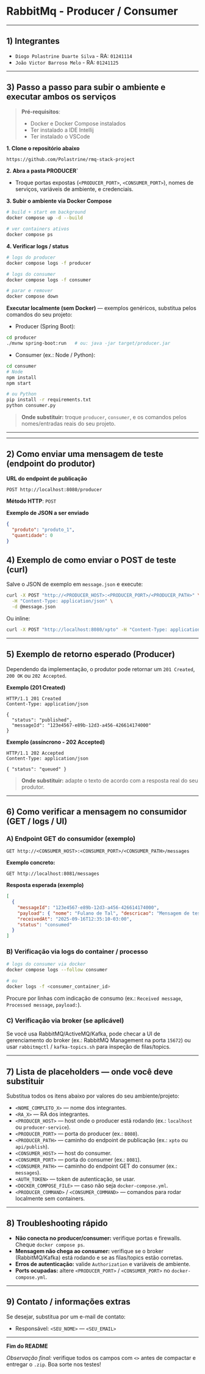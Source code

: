 # RabbitMq - Producer / Consumer

---

## 1) Integrantes

* `Diogo Polastrine Duarte Silva` - RA: `01241114`
* `João Victor Barroso Melo` - RA: `01241125`

---

## 3) Passo a passo para subir o ambiente e executar ambos os serviços

> **Pré-requisitos**:
>
> * Docker e Docker Compose instalados
> * Ter instalado a IDE Intellij
> * Ter instalado o VSCode

**1. Clone o repositório abaixo**

```bash
https://github.com/Polastrine/rmq-stack-project
```

**2. Abra a pasta PRODUCER`**

* Troque portas expostas (`<PRODUCER_PORT>`, `<CONSUMER_PORT>`), nomes de serviços, variáveis de ambiente, e credenciais.

**3. Subir o ambiente via Docker Compose**

```bash
# build + start em background
docker compose up -d --build

# ver containers ativos
docker compose ps
```

**4. Verificar logs / status**

```bash
# logs do producer
docker compose logs -f producer

# logs do consumer
docker compose logs -f consumer

# parar e remover
docker compose down
```

**Executar localmente (sem Docker)** — exemplos genéricos, substitua pelos comandos do seu projeto:

* Producer (Spring Boot):

```bash
cd producer
./mvnw spring-boot:run   # ou: java -jar target/producer.jar
```

* Consumer (ex.: Node / Python):

```bash
cd consumer
# Node
npm install
npm start

# ou Python
pip install -r requirements.txt
python consumer.py
```

> **Onde substituir:** troque `producer`, `consumer`, e os comandos pelos nomes/entradas reais do seu projeto.

---

---

## 2) Como enviar uma mensagem de teste (endpoint do produtor)

**URL do endpoint de publicação**

```
POST http://localhost:8080/producer
```

**Método HTTP**: `POST`

**Exemplo de JSON a ser enviado**

```json
{
  "produto": "produto_1",
  "quantidade": 0
}
```

## 4) Exemplo de como enviar o POST de teste (curl)

Salve o JSON de exemplo em `message.json` e execute:

```bash
curl -X POST "http://<PRODUCER_HOST>:<PRODUCER_PORT>/<PRODUCER_PATH>" \
  -H "Content-Type: application/json" \
  -d @message.json
```

Ou inline:

```bash
curl -X POST "http://localhost:8080/xpto" -H "Content-Type: application/json" -d '{"messageId":"1","payload":{"nome":"Teste"}}'
```

---

## 5) Exemplo de retorno esperado (Producer)

Dependendo da implementação, o produtor pode retornar um `201 Created`, `200 OK` ou `202 Accepted`.

**Exemplo (201 Created)**

```
HTTP/1.1 201 Created
Content-Type: application/json

{
  "status": "published",
  "messageId": "123e4567-e89b-12d3-a456-426614174000"
}
```

**Exemplo (assíncrono - 202 Accepted)**

```
HTTP/1.1 202 Accepted
Content-Type: application/json

{ "status": "queued" }
```

> **Onde substituir:** adapte o texto de acordo com a resposta real do seu produtor.

---

## 6) Como verificar a mensagem no consumidor (GET / logs / UI)

### A) Endpoint GET do consumidor (exemplo)

```
GET http://<CONSUMER_HOST>:<CONSUMER_PORT>/<CONSUMER_PATH>/messages
```

**Exemplo concreto:**

```
GET http://localhost:8081/messages
```

**Resposta esperada (exemplo)**

```json
[
  {
    "messageId": "123e4567-e89b-12d3-a456-426614174000",
    "payload": { "nome": "Fulano de Tal", "descricao": "Mensagem de teste" },
    "receivedAt": "2025-09-16T12:35:10-03:00",
    "status": "consumed"
  }
]
```

### B) Verificação via logs do container / processo

```bash
# logs do consumer via docker
docker compose logs --follow consumer

# ou
docker logs -f <consumer_container_id>
```

Procure por linhas com indicação de consumo (ex.: `Received message`, `Processed message`, `payload:`).

### C) Verificação via broker (se aplicável)

Se você usa RabbitMQ/ActiveMQ/Kafka, pode checar a UI de gerenciamento do broker (ex.: RabbitMQ Management na porta `15672`) ou usar `rabbitmqctl` / `kafka-topics.sh` para inspeção de filas/topics.

---

## 7) Lista de placeholders — onde você deve substituir

Substitua todos os itens abaixo por valores do seu ambiente/projeto:

* `<NOME_COMPLETO_X>` — nome dos integrantes.
* `<RA_X>` — RA dos integrantes.
* `<PRODUCER_HOST>` — host onde o producer está rodando (ex.: `localhost` ou `producer-service`).
* `<PRODUCER_PORT>` — porta do producer (ex.: `8080`).
* `<PRODUCER_PATH>` — caminho do endpoint de publicação (ex.: `xpto` ou `api/publish`).
* `<CONSUMER_HOST>` — host do consumer.
* `<CONSUMER_PORT>` — porta do consumer (ex.: `8081`).
* `<CONSUMER_PATH>` — caminho do endpoint GET do consumer (ex.: `messages`).
* `<AUTH_TOKEN>` — token de autenticação, se usar.
* `<DOCKER_COMPOSE_FILE>` — caso não seja `docker-compose.yml`.
* `<PRODUCER_COMMAND>` / `<CONSUMER_COMMAND>` — comandos para rodar localmente sem containers.

---

## 8) Troubleshooting rápido

* **Não conecta no producer/consumer:** verifique portas e firewalls. Cheque `docker compose ps`.
* **Mensagem não chega ao consumer:** verifique se o broker (RabbitMQ/Kafka) está rodando e se as filas/topics estão corretas.
* **Erros de autenticação:** valide `Authorization` e variáveis de ambiente.
* **Ports ocupadas:** altere `<PRODUCER_PORT>` / `<CONSUMER_PORT>` no `docker-compose.yml`.

---

## 9) Contato / informações extras

Se desejar, substitua por um e-mail de contato:

* Responsável: `<SEU_NOME>` — `<SEU_EMAIL>`

---

**Fim do README**

*Observação final:* verifique todos os campos com `<>` antes de compactar e entregar o `.zip`. Boa sorte nos testes!
